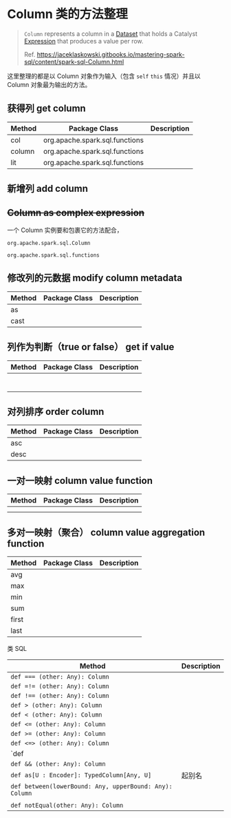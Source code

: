 # Column 类的方法整理

> `Column` represents a column in a [Dataset](https://jaceklaskowski.gitbooks.io/mastering-spark-sql/content/spark-sql-Dataset.html) that holds a Catalyst [Expression](https://jaceklaskowski.gitbooks.io/mastering-spark-sql/content/spark-sql-Expression.html) that produces a value per row.
>
> Ref. https://jaceklaskowski.gitbooks.io/mastering-spark-sql/content/spark-sql-Column.html

这里整理的都是以 Column 对象作为输入（包含 `self` `this` 情况）并且以 Column 对象最为输出的方法。

## 获得列 get column

| Method | Package Class                  | Description |
| ------ | ------------------------------ | ----------- |
| col    | org.apache.spark.sql.functions |             |
| column | org.apache.spark.sql.functions |             |
| lit    | org.apache.spark.sql.functions |             |

## 新增列 add column

## ~~Column as complex expression~~

一个 Column 实例要和包裹它的方法配合，

`org.apache.spark.sql.Column`

`org.apache.spark.sql.functions`

## 修改列的元数据 modify column metadata

| Method | Package Class | Description |
| ------ | ------------- | ----------- |
| as     |               |             |
| cast   |               |             |



## 列作为判断（true or false） get if value

| Method | Package Class | Description |
| ------ | ------------- | ----------- |
|        |               |             |
|        |               |             |
|        |               |             |
|        |               |             |
|        |               |             |
|        |               |             |
|        |               |             |

## 对列排序 order column

| Method | Package Class | Description |
| ------ | ------------- | ----------- |
| asc    |               |             |
| desc   |               |             |

## 一对一映射 column value function

| Method | Package Class | Description |
| ------ | ------------- | ----------- |
|        |               |             |
|        |               |             |

## 多对一映射（聚合） column value aggregation function

| Method | Package Class | Description |
| ------ | ------------- | ----------- |
| avg    |               |             |
| max    |               |             |
| min    |               |             |
| sum    |               |             |
| first  |               |             |
| last   |               |             |





类 SQL

| Method                                                  | Description |
| ------------------------------------------------------- | ----------- |
| `def === (other: Any): Column`                          |             |
| `def =!= (other: Any): Column `                         |             |
| `def !== (other: Any): Column`                          |             |
| `def > (other: Any): Column`                            |             |
| `def < (other: Any): Column`                            |             |
| `def <= (other: Any): Column`                           |             |
| `def >= (other: Any): Column`                           |             |
| `def <=> (other: Any): Column`                          |             |
| `def || (other: Any): Column`                           |             |
| `def && (other: Any): Column`                           |             |
| `def as[U : Encoder]: TypedColumn[Any, U]`              | 起别名      |
| `def between(lowerBound: Any, upperBound: Any): Column` |             |
|                                                         |             |
| `def notEqual(other: Any): Column`                      |             |

